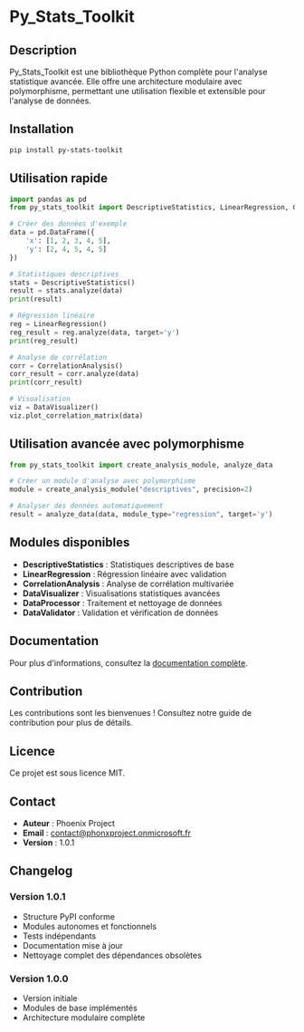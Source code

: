 # Py_Stats_Toolkit

## Description

Py_Stats_Toolkit est une bibliothèque Python complète pour l'analyse statistique avancée. Elle offre une architecture modulaire avec polymorphisme, permettant une utilisation flexible et extensible pour l'analyse de données.

## Installation

```bash
pip install py-stats-toolkit
```

## Utilisation rapide

```python
import pandas as pd
from py_stats_toolkit import DescriptiveStatistics, LinearRegression, CorrelationAnalysis, DataVisualizer

# Créer des données d'exemple
data = pd.DataFrame({
    'x': [1, 2, 3, 4, 5],
    'y': [2, 4, 5, 4, 5]
})

# Statistiques descriptives
stats = DescriptiveStatistics()
result = stats.analyze(data)
print(result)

# Régression linéaire
reg = LinearRegression()
reg_result = reg.analyze(data, target='y')
print(reg_result)

# Analyse de corrélation
corr = CorrelationAnalysis()
corr_result = corr.analyze(data)
print(corr_result)

# Visualisation
viz = DataVisualizer()
viz.plot_correlation_matrix(data)
```

## Utilisation avancée avec polymorphisme

```python
from py_stats_toolkit import create_analysis_module, analyze_data

# Créer un module d'analyse avec polymorphisme
module = create_analysis_module("descriptives", precision=2)

# Analyser des données automatiquement
result = analyze_data(data, module_type="regression", target='y')
```

## Modules disponibles

- **DescriptiveStatistics** : Statistiques descriptives de base
- **LinearRegression** : Régression linéaire avec validation
- **CorrelationAnalysis** : Analyse de corrélation multivariée
- **DataVisualizer** : Visualisations statistiques avancées
- **DataProcessor** : Traitement et nettoyage de données
- **DataValidator** : Validation et vérification de données

## Documentation

Pour plus d'informations, consultez la [documentation complète](https://py-stats-toolkit.readthedocs.io/).

## Contribution

Les contributions sont les bienvenues ! Consultez notre guide de contribution pour plus de détails.

## Licence

Ce projet est sous licence MIT.

## Contact

- **Auteur** : Phoenix Project
- **Email** : contact@phonxproject.onmicrosoft.fr
- **Version** : 1.0.1

## Changelog

### Version 1.0.1
- Structure PyPI conforme
- Modules autonomes et fonctionnels
- Tests indépendants
- Documentation mise à jour
- Nettoyage complet des dépendances obsolètes

### Version 1.0.0
- Version initiale
- Modules de base implémentés
- Architecture modulaire complète 